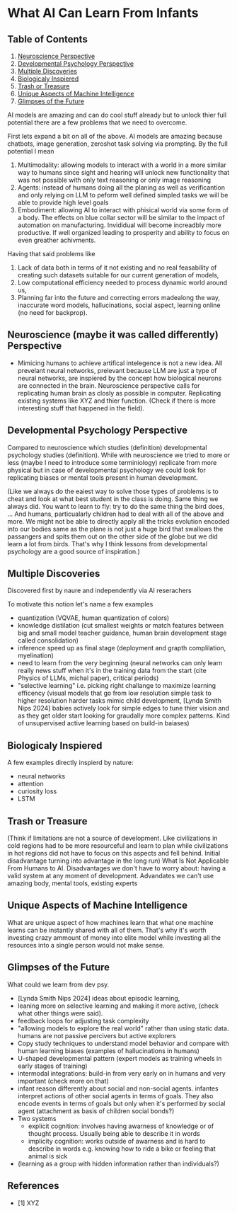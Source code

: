 # What AI Can Learn From Infants

## Table of Contents
1. [Neuroscience Perspective](#sec_neuro_per)
2. [Developmental Psychology Perspective](#sec_dev_per)
3. [Multiple Discoveries](#sec_mul_disc)
4. [Biologicaly Inspiered](#sec_biological_inspiration)
5. [Trash or Treasure](#sec_uniq_human_int)
6. [Unique Aspects of Machine Intelligence](#sec_uniq_machine_int)
7. [Glimpses of the Future](#sec_future)

AI models are amazing and can do cool stuff already but to unlock thier full potential there are a few problems that we need to overcome. 

First lets expand a bit on all of the above. AI models are amazing because chatbots, image generation, zeroshot task solving via prompting. 
By the full potential I mean 
1. Multimodality: allowing models to interact with a world in a more similar way to humans since sight and hearing will unlock new functionality that was not 
possible with only text reasoning or only image reasoning
2. Agents: instead of humans doing all the planing as well as verificantion and only relying on LLM to peform well defined simpled tasks we will be able to provide 
high level goals
3. Embodiment: allowing AI to interact with phisical world via some form of a body. The effects on blue collar sector will be similar to the impact of automation on manufacturing.
Invididual will become increadbly more productive. If well organized leading to prosperity and ability to focus on even greather achivments. 

Having that said problems like 
1. Lack of data both in terms of it not existing and no real feasability of creating such datasets suitable for our current generation of models,
2. Low computational efficiency needed to process dynamic world around us,
3. Planning far into the future and correcting errors madealong the way, inaccurate word models, hallucinations, social aspect, learning online (no need for backprop). 

## Neuroscience (maybe it was called differently) Perspective<a name="sec_neuro_per"></a>

- Mimicing humans to achieve artifical intelegence is not a new idea. All prevelant neural networks, prelevant because LLM are just a type of neural networks, are inspiered by the concept how biological neurons are connected in the brain. Neuroscience perspective calls for replicating human brain as closly as possible in computer. Replicating existing systems like XYZ and thier function. (Check if there is more interesting stuff that happened in the field). 

## Developmental Psychology Perspective <a name="sec_dev_per"></a>

Compared to neuroscience which studies (definition) developmental psychology studies (definition). While with neuroscience we tried to more or less (maybe I need to introduce some terminiology) replicate from more physical but in case of developmental psychology we could look for replicating biases or mental tools present in human development. 

(Like we always do the eaiest way to solve those types of problems is to cheat and look at what best student in the class is doing. Same thing we always did. You want to learn to fly: try to do the same thing the bird does, ... And humans, particualarly children had to deal with all of the above and more. We might not be able to directly apply all the tricks evolution encoded into our bodies same as the plane is not just a huge bird that swallows the passangers and spits them out on the other side of the globe but we did learn a lot from birds. That's why I think lessons from developmental psychology are a good source of inspiration.)

## Multiple Discoveries <a name="sec_mul_disc"></a>

Discovered first by naure and independently via AI reserachers

To motivate this notion let's name a few examples 
- quantization (VQVAE, human quantization of colors)
- knowledge distilation (cut smallest weights or match features between big and small model teacher guidance, human brain development stage called consolidation)
- inference speed up as final stage (deployment and grapth complilation, myelination)
- need to learn from the very beginning (neural networks can only learn really news stuff when it's in the training data from the start (cite Physics of LLMs, michal paper), critical periods)
- "selective learning" i.e. picking right challange to maximize learning efficency (visual models that go from low resolution simple task to higher resolution harder tasks mimic child development, [Lynda Smith Nips 2024] babies actively look for simple edges to tune thier vision and as they get older start looking for graudally more complex patterns. Kind of unsupervised active learning based on build-in baiases)

## Biologicaly Inspiered <a name="sec_biological_inspiration"></a>

A few examples directly inspierd by nature: 
- neural networks
- attention
- curiosity loss
- LSTM

## Trash or Treasure <a name="sec_uniq_human_int"></a>

(Think if limitations are not a source of development. Like civilizations in cold regions had to be more resourceful and learn to plan while civilizations in hot regions did not have to focus on this aspects and fell behind. Initial disadvantage turning into advantage in the long run)
What Is Not Applicable From Humans to AI.
Disadvantages we don't have to worry about: having a valid system at any moment of development. 
Advandates we can't use amazing body, mental tools, existing experts

## Unique Aspects of Machine Intelligence <a name="sec_uniq_machine_int"></a>

What are unique aspect of how machines learn that what one machine learns can be instantly shared with all of them. That's why it's worth investing crazy ammount of money
into elite model while investing all the resources into a single person would not make sense. 

## Glimpses of the Future <a name="sec_future"></a>

What could we learn from dev psy. 
- [Lynda Smith Nips 2024] ideas about episodic learning, 
- leaning more on selective learning and making it more active, (check what other things were said). 
- feedback loops for adjusting task complexity
- "allowing models to explore the real world" rather than using static data. humans are not passive percivers but active explorers
- Copy study techniques to understand model behavior and compare with human learning biases (examples of hallucinations in humans)
- U-shaped developmental pattern (expert models as training wheels in early stages of training)
- intermodal integrations: build-in from very early on in humans and very important (check more on that)
- infant reason differently about social and non-social agents. infantes interpret actions of other social agents in terms of goals. They also encode events in terms of goals but only when it's performed by social agent
(attachment as basis of children social bonds?)
- Two systems 
  - explicit cognition: involves having awarness of knowledge or of thought process. Usually being able to describe it in words
  - implicity cognition: works outside of awarness and is hard to describe in words e.g. knowing how to ride a bike or feeling that animal is sick
- (learning as a group with hidden information rather than individuals?)


## References
- [1] XYZ


